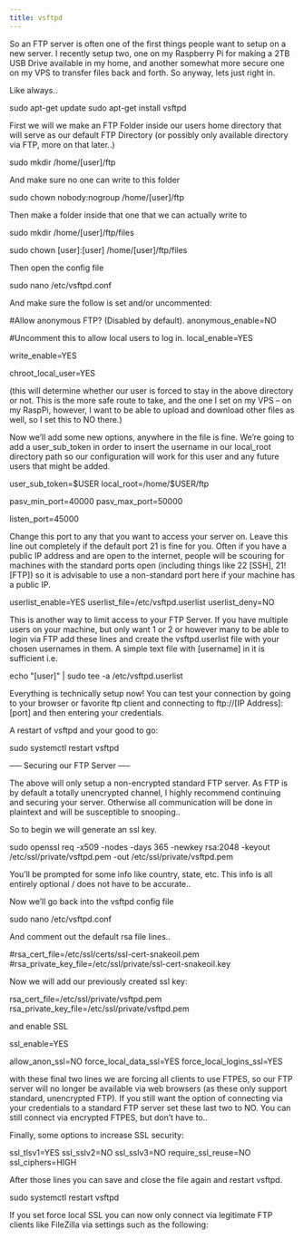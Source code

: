 ```yaml
---
title: vsftpd
---
```


So an FTP server is often one of the first things people want to setup on a new server. I recently setup two, one on my Raspberry Pi for making a 2TB USB Drive available in my home, and another somewhat more secure one on my VPS to transfer files back and forth.
So anyway, lets just right in.

Like always..

<div class="codeblok"> 
sudo apt-get update
sudo apt-get install vsftpd
 </div>

First we will we make an FTP Folder inside our users home directory that will serve as our default FTP Directory (or possibly only available directory via FTP, more on that later..)

<div class="codeblok"> 
sudo mkdir /home/[user]/ftp
 </div>

And make sure no one can write to this folder

<div class="codeblok"> 
sudo chown nobody:nogroup /home/[user]/ftp
 </div>

Then make a folder inside that one that we can actually write to

<div class="codeblok"> 
sudo mkdir /home/[user]/ftp/files

sudo chown [user]:[user] /home/[user]/ftp/files
 </div>

Then open the config file

<div class="codeblok"> 
sudo nano /etc/vsftpd.conf
 </div>

And make sure the follow is set and/or uncommented:

<div class="codeblok"> 
#Allow anonymous FTP? (Disabled by default).
anonymous_enable=NO

#Uncomment this to allow local users to log in.
local_enable=YES

write_enable=YES

chroot_local_user=YES
 </div>

(this will determine whether our user is forced to stay in the above directory or not. This is the more safe route to take, and the one I set on my VPS – on my RaspPi, however, I want to be able to upload and download other files as well, so I set this to NO there.)

Now we’ll add some new options, anywhere in the file is fine. We’re going to add a user_sub_token in order to insert the username in our local_root directory path so our configuration will work for this user and any future users that might be added.

<div class="codeblok"> 
user_sub_token=$USER
local_root=/home/$USER/ftp

pasv_min_port=40000
pasv_max_port=50000

listen_port=45000
 </div>

Change this port to any that you want to access your server on. Leave this line out completely if the default port 21 is fine for you. Often if you have a public IP address and are open to the internet, people will be scouring for machines with the standard ports open (including things like 22 [SSH], 21! [FTP]) so it is advisable to use a non-standard port here if your machine has a public IP.

<div class="codeblok"> 
userlist_enable=YES
userlist_file=/etc/vsftpd.userlist
userlist_deny=NO
 </div>

This is another way to limit access to your FTP Server. If you have multiple users on your machine, but only want 1 or 2 or however many to be able to login via FTP add these lines and create the vsftpd.userlist file with your chosen usernames in them. A simple text file with [username] in it is sufficient i.e.

<div class="codeblok"> 
echo "[user]" | sudo tee -a /etc/vsftpd.userlist
 </div>

Everything is technically setup now! You can test your connection by going to your browser or favorite ftp client and connecting to ftp://[IP Address]:[port] and then entering your credentials.

A restart of vsftpd and your good to go:

<div class="codeblok"> 
sudo systemctl restart vsftpd
 </div>

—– Securing our FTP Server —–

The above will only setup a non-encrypted standard FTP server. As FTP is by default a totally unencrypted channel, I highly recommend continuing and securing your server. Otherwise all communication will be done in plaintext and will be susceptible to snooping..

So to begin we will generate an ssl key.

<div class="codeblok"> 
sudo openssl req -x509 -nodes -days 365 -newkey rsa:2048 -keyout /etc/ssl/private/vsftpd.pem -out /etc/ssl/private/vsftpd.pem
 </div>

You’ll be prompted for some info like country, state, etc. This info is all entirely optional / does not have to be accurate..

Now we’ll go back into the vsftpd config file

<div class="codeblok"> 
sudo nano /etc/vsftpd.conf
 </div>

And comment out the default rsa file lines..

<div class="codeblok"> 
#rsa_cert_file=/etc/ssl/certs/ssl-cert-snakeoil.pem
#rsa_private_key_file=/etc/ssl/private/ssl-cert-snakeoil.key
 </div>

Now we will add our previously created ssl key:

<div class="codeblok"> 
rsa_cert_file=/etc/ssl/private/vsftpd.pem
rsa_private_key_file=/etc/ssl/private/vsftpd.pem

and enable SSL

ssl_enable=YES

allow_anon_ssl=NO
force_local_data_ssl=YES
force_local_logins_ssl=YES
 </div>

with these final two lines we are forcing all clients to use FTPES, so our FTP server will no longer be available via web browsers (as these only support standard, unencrypted FTP). If you still want the option of connecting via your credentials to a standard FTP server set these last two to NO. You can still connect via encrypted FTPES, but don’t have to..

Finally, some options to increase SSL security:

<div class="codeblok"> 
ssl_tlsv1=YES
ssl_sslv2=NO
ssl_sslv3=NO
require_ssl_reuse=NO
ssl_ciphers=HIGH
 </div>

After those lines you can save and close the file again and restart vsftpd.

<div class="codeblok"> 
sudo systemctl restart vsftpd
 </div>

If you set force local SSL you can now only connect via legitimate FTP clients like FileZilla via settings such as the following:

